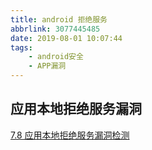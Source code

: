 ```yaml
---
title: android 拒绝服务
abbrlink: 3077445485
date: 2019-08-01 10:07:44
tags:
	- android安全
	- APP漏洞
---
```


## 应用本地拒绝服务漏洞
[7.8 应用本地拒绝服务漏洞检测](http://01hackcode.com/wiki/7.8)  